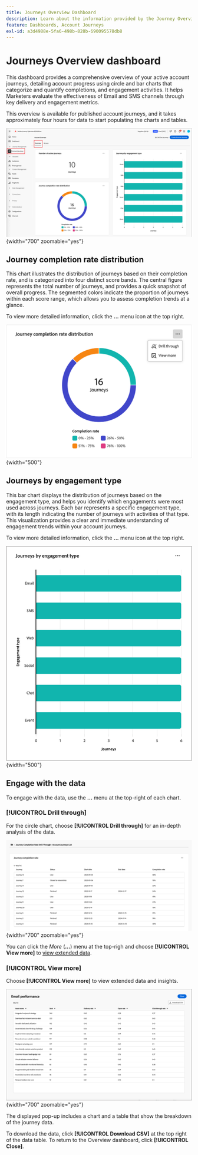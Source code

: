 ```yaml
---
title: Journeys Overview Dashboard
description: Learn about the information provided by the Journey Overview dashboard and how it can help you monitor and manage your account journey strategy.
feature: Dashboards, Account Journeys
exl-id: a3d4988e-5fa6-498b-828b-690095578db8
---
```

# Journeys Overview dashboard

This dashboard provides a comprehensive overview of your active account journeys, detailing account progress using circle and bar charts that categorize and quantify completions, and engagement activities. It helps Marketers evaluate the effectiveness of Email and SMS channels through key delivery and engagement metrics.

This overview is available for published account journeys, and it takes approximately four hours for data to start populating the charts and tables.

![Journey overview](./assets/journey-overview.png){width="700" zoomable="yes"}

## Journey completion rate distribution

This chart illustrates the distribution of journeys based on their completion rate, and is categorized into four distinct score bands. The central figure represents the total number of journeys, and provides a quick snapshot of overall progress. The segmented colors indicate the proportion of journeys within each score range, which allows you to assess completion trends at a glance.

To view more detailed information, click the **...** menu icon at the top right.

![Journey completion rate distribution](./assets/journey-completion-rate-distribution.png){width="500"}

## Journeys by engagement type

This bar chart displays the distribution of journeys based on the engagement type, and helps you identify which engagements were most used across journeys. Each bar represents a specific engagement type, with its length indicating the number of journeys with activities of that type. This visualization provides a clear and immediate understanding of engagement trends within your account journeys.

To view more detailed information, click the **...** menu icon at the top right.

![Journey completion rate distribution](./assets/journeys-by-engagement-type.png){width="500"}

## Engage with the data

To engage with the data, use the **...** menu at the top-right of each chart.

### [!UICONTROL Drill through]

For the circle chart, choose **[!UICONTROL Drill through]** for an in-depth analysis of the data. 

![Drill through to access the graph data](./assets/journey-completion-rate-drill-through.png){width="700" zoomable="yes"}

You can click the _More_ (**...**) menu at the top-righ and choose **[!UICONTROL View more]** to [view extended data](#view-more).

### [!UICONTROL View more]

Choose **[!UICONTROL View more]** to view extended data and insights.

![View extended data](./assets/journey-email-performance-view-more.png){width="700" zoomable="yes"}

The displayed pop-up includes a chart and a table that show the breakdown of the journey data.

To download the data, click **[!UICONTROL Download CSV]** at the top right of the data table. To return to the Overview dashboard, click **[!UICONTROL Close]**.
